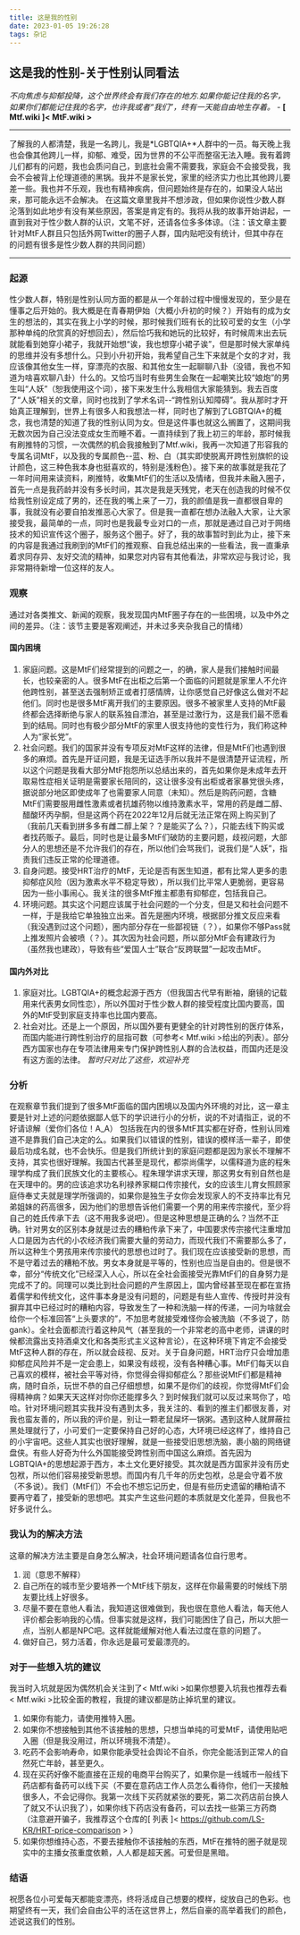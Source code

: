 ```yaml
---
title: 这是我的性别
date: 2023-01-05 19:26:28
tags: 杂记
---
```

## 这是我的性别-关于性别认同看法
*不向焦虑与抑郁投降，这个世界终会有我们存在的地方.如果你能记住我的名字，如果你们都能记住我的名字，也许我或者“我们”，终有一天能自由地生存着。* - **[ Mtf.wiki ]< MtF.wiki >**
****
了解我的人都清楚，我是一名跨儿，我是*LGBTQIA+*人群中的一员。每天晚上我也会像其他跨儿一样，抑郁、难受，因为世界的不公平而整宿无法入睡。我有着跨儿们都有的问题，我也会质问自己，到底社会需不需要我，家庭会不会接受我，我会不会被背上伦理道德的黑锅。我并不是家长党，家里的经济实力也比其他跨儿要差一些。我也并不乐观，我也有精神疾病，但问题始终是存在的，如果没人站出来，那可能永远不会解决。
在这篇文章里我并不想涉政，但如果你说性少数人群沦落到如此地步有没有某些原因，答案是肯定有的。我将从我的故事开始讲起，一直到我对于性少数人群的认识，文笔不好，还请各位多多体谅。（注：该文章主要针对MtF人群且只包括外网Twitter的圈子人群，国内贴吧没有统计，但其中存在的问题有很多是性少数人群的共同问题）
****
### 起源
性少数人群，特别是性别认同方面的都是从一个年龄过程中慢慢发现的，至少是在懂事之后开始的。我大概是在青春期伊始（大概小升初的时候？）开始有的成为女生的想法的，其实在我上小学的时候，那时候我们班有长的比较可爱的女生（小学那种单纯的欣赏真的好想回去），然后恰巧我和她玩的比较好，有时候周末出去玩就能看到她穿小裙子，我就开始想“诶，我也想穿小裙子诶”，但是那时候大家单纯的思维并没有多想什么。只到小升初开始，我希望自己生下来就是个女的才对，我应该像其他女生一样，穿漂亮的衣服、和其他女生一起聊聊八卦（没错，我也不知道为啥喜欢聊八卦）什么的。又恰巧当时有些男生会聚在一起嘲笑比较“娘炮”的男生叫“人妖”（恕我使用这个词），接下来发生什么我相信大家能猜到。我去百度了“人妖”相关的文章，同时也找到了学术名词--“跨性别认知障碍”。我从那时才开始真正理解到，世界上有很多人和我想法一样，同时也了解到了LGBTQIA+的概念，我也清楚的知道了我的性别认同为女。但是这件事也就这么搁置了，这期间我无数次因为自己没法变成女生而睡不着。一直持续到了我上初三的年龄，那时候我有刷推特的习惯，一次偶然的机会我接触到了Mtf.wiki，我再一次知道了形容我的专属名词MtF，以及我的专属颜色--蓝、粉、白（其实即使脱离开跨性别旗帜的设计颜色，这三种色我本身也挺喜欢的，特别是浅粉色）。接下来的故事就是我花了一年时间用来读资料，刷推特，收集MtF们的生活以及情绪，但我并未融入圈子，首先一点是我药龄并没有多长时间，其次是我是天残党，老天在创造我的时候不仅给我性别设定成了男的，还在我的嘴上来了一刀，我的颜值是我一直都很自卑的事，我就没有必要自拍发推恶心大家了。但是我一直都在想办法融入大家，让大家接受我，最简单的一点，同时也是我最专业对口的一点，那就是通过自己对于网络技术的知识宣传这个圈子，服务这个圈子。好了，我的故事暂时到此为止，接下来的内容是我通过我刷到的MtF们的推观察、自我总结出来的一些看法，我一直秉承着求同存异、友好交流的精神，如果您对内容有其他看法，非常欢迎与我讨论，我非常期待新增一位这样的友人。
### 观察
通过对各类推文、新闻的观察，我发现国内MtF圈子存在的一些困境，以及中外之间的差异。（注：该节主要是客观阐述，并未过多夹杂我自己的情绪） <br>
#### 国内困境
1. 家庭问题。这是MtF们经常提到的问题之一，的确，家人是我们接触时间最长，也较亲密的人。很多MtF在出柜之后第一个面临的问题就是家里人不允许他跨性别，甚至送去强制矫正或者打感情牌，让你感觉自己好像这么做对不起他们。同时也是很多MtF离开我们的主要原因。很多不被家里人支持的MtF最终都会选择断绝与家人的联系独自漂泊，甚至是过激行为，这是我们最不愿看到的结局。同时也有极少部分MtF的家里人很支持他的变性行为，我们称这种人为“家长党”。
2. 社会问题。我们的国家并没有专项反对MtF这样的法律，但是MtF们也遇到很多的麻烦。首先是开证问题，我是无证选手所以我并不是很清楚开证流程，所以这个问题是我看大部分MtF抱怨所以总结出来的，首先如果你是未成年去开取易性症相关证明是需要家长陪同的，这让很多没有出柜或者家暴党很头疼，据说部分地区即使成年了也需要家人同意（未知）。然后是购药问题，含糖MtF们需要服用雌性激素或者抗雄药物以维持激素水平，常用的药是雌二醇、醋酸环丙孕酮，但是这两个药在2022年12月后就无法正常在网上购买到了（我前几天看到拼多多有雌二醇上架？？是能买了么？），只能去线下购买或者找药贩子。最后，同时也是让最多MtF们破防的主要问题，歧视问题，大部分人的思想还是不允许我们的存在，所以他们会骂我们，说我们是“人妖”，指责我们违反正常的伦理道德。
3. 自身问题。接受HRT治疗的MtF，无论是否有医生知道，都有比常人更多的患抑郁症风险（因为激素水平不稳定导致），所以我们比平常人更脆弱，更容易因为一些小事闹心。我关注的很多MtF推主都患有抑郁症，包括我自己。
4. 环境问题。其实这个问题应该属于社会问题的一个分支，但是又和社会问题不一样，于是我给它单独独立出来。首先是圈内环境，根据部分推文反应来看（我没遇到过这个问题），圈内部分存在一些鄙视链（？），如果你不够Pass就上推发照片会被喷（？）。其次因为社会问题，所以部分MtF会有建政行为（虽然我也建政），导致有些“爱国人士”联合“反跨联盟”一起攻击MtF。
#### 国内外对比
1. 家庭对比。LGBTQIA+的概念起源于西方（但我国古代早有断袖，磨镜的记载用来代表男女同性恋），所以外国对于性少数人群的接受程度比国内要高，国外的MtF受到家庭支持率也比国内要高。
2. 社会对比。还是上一个原因，所以国外要有更健全的针对跨性别的医疗体系，而国内能进行跨性别治疗的屈指可数（可参考< Mtf.wiki >给出的列表）。部分西方国家也存在专项法律用来专门保护跨性别人群的合法权益，而国内还是没有这方面的法律。
*暂时只对比了这些，欢迎补充*
### 分析
在观察章节我们提到了很多MtF面临的国内困境以及国内外环境的对比，这一章主要是针对上述的问题依据鄙人低下的学识进行小的分析，说的不对请指正，说的不好请谅解（爱你们各位！A_A）
包括我在内的很多MtF其实都在好奇，性别认同难道不是靠我们自己决定的么。如果我们以错误的性别，错误的模样活一辈子，即使最后功成名就，也不会快乐。但是我们所统计到的家庭问题都是因为家长不理解不支持，其实也很好理解。我国古代甚至是现代，都崇尚儒学，以儒释道为底的程朱理学构成了我们民族文化的主要核心。程朱理学讲求天理，那这男女有别自然也是在天理中的。男的应该追求功名利禄养家糊口传宗接代，女的应该生儿育女照顾家庭侍奉丈夫就是理学所强调的，如果你是独生子女你会发现家人的不支持率比有兄弟姐妹的药高很多，因为他们的思想告诉他们需要一个男的用来传宗接代，至少将自己的姓氏传承下去（这不用我多说吧）。但是这种思想是正确的么？当然不正确。针对男女的区别本身就是过去的糟粕传承下来了，中国要求传宗接代注重增加人口是因为古代的小农经济我们需要大量的劳动力，而现代我们不需要那么多了，所以这种生个男孩用来传宗接代的思想也过时了。我们现在应该接受新的思想，而不是守着过去的糟粕不放。男女本身就是平等的，性别也应当是自由的。但是很不幸，部分“传统文化”已经深入人心，所以在全社会面接受光靠MtF们的自身努力是完成不了的。同理可以类比到社会问题的产生原因上，国内曾经甚至现在都在宣扬着儒学和传统文化，这件事本身是没有问题的，问题是有些人宣传、传授时并没有摒弃其中已经过时的糟粕内容，导致发生了一种和洗脑一样的传递，一问为啥就会给你一个标准回答“上头要求的”，不加思考就接受难怪你会被洗脑（不多说了，防gank）。全社会面都流行着这种风气（甚至我的一个非常老的高中老师，讲课的时候都流露出支持酒桌文化和各类形式主义这种言论），在这种环境下肯定不会接受MtF这种人群的存在，所以就会歧视、反对。关于自身问题，HRT治疗只会增加患抑郁症风险并不是一定会患上，如果没有歧视，没有各种糟心事。MtF们每天以自己喜欢的模样，被社会平等对待，你觉得会得抑郁症么？那些说MtF们都是精神病，随时自杀，玩世不恭的自己仔细想想，如果不是你们的歧视，你觉得MtF们会得精神病？如果天天这样对你你还能撑多久？到时候我们就可以反过来骂你了，哈哈。针对环境问题其实我并没有遇到太多，我关注的、看到的推主们都很友善，对我也蛮友善的，所以我的评价是，别让一颗老鼠屎坏一锅粥。遇到这种人就屏蔽拉黑处理就行了，小可爱们一定要保持自己好的心态，大环境已经这样了，维持自己的小宇宙吧。这些人其实也很好理解，就是一些接受旧思想洗脑，裹小脑的网络键盘侠。有些人好奇为什么外国能接受跨性别而中国这么麻烦。首先因为LGBTQIA+的思想起源于西方，本土文化更好接受。其次就是西方国家并没有历史包袱，所以他们容易接受新思想。而国内有几千年的历史包袱，总是会守着不放（不多说）。我们（MtF们）不会也不想忘记历史，但是有些历史遗留的糟粕请不要再守着了，接受新的思想吧。其实产生这些问题的本质就是文化差异，但我也不好多说什么。
### 我认为的解决方法
这章的解决方法主要是自身怎么解决，社会环境问题请各位自行思考。
1. 润（意思不解释）
2. 自己所在的城市至少要培养一个MtF线下朋友，这样在你最需要的时候线下朋友要比线上好很多。
3. 尽量不要在意他人看法，我知道这很难做到，我也很在意他人看法，每天他人评价都会影响我的心情。但事实就是这样，我们可能困住了自己，所以大胆一点，当别人都是NPC吧。这样就能缓解对他人看法过度在意的问题了。
4. 做好自己，努力活着，你永远是最可爱最漂亮的。
### 对于一些想入坑的建议
我当时入坑就是因为偶然机会关注到了< Mtf.wiki >如果你想要入坑我也推荐去看< Mtf.wiki >比较全面的教程，我提的建议都是防止掉坑里的建议。
1. 如果你有能力，请使用推特入圈。
2. 如果你不想接触到其他不该接触的思想，只想当单纯的可爱MtF，请使用贴吧入圈（但是我没用过，所以环境我不清楚）。
3. 吃药不会影响寿命，如果你能承受社会舆论不自杀，你完全能活到正常人的自然死亡年龄，甚至更久。
4. 现在买药好像不能直接在正规的电商平台购买了，如果你是一线城市一般线下药店都有备药可以线下买（不要在意药店工作人员怎么看待你，他们一天接触很多人，不会记得你。我第一次线下买药就紧张的要死，第二次药店前台换人了就又不认识我了），如果你线下药店没有备药，可以去找一些第三方药商（注意避开骗子，我推荐这个仓库的[ 列表 ]< https://github.com/LS-KR/HRT-price-comparison > ）
5. 如果你想维持心态，不要去接触你不该接触的东西，MtF在推特的圈子就是现实中的主播女孩重度依赖，人人都是超天酱。可爱但是黑暗。
### 结语
祝愿各位小可爱每天都能变漂亮，终将活成自己想要的模样，绽放自己的色彩。也期望终有一天，我们会自由公平的活在这世界上，然后自豪的高举着我们的颜色，述说这我们的性别。